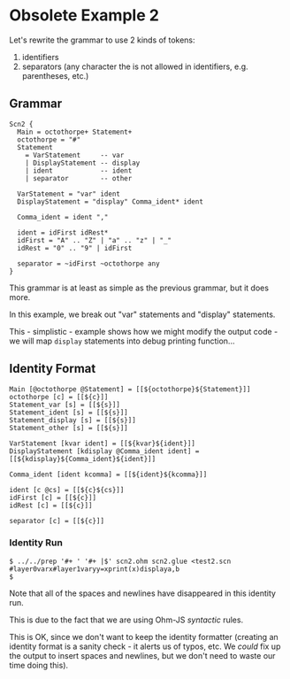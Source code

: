# Obsolete Example 2
Let's rewrite the grammar to use 2 kinds of tokens:
1. identifiers
2. separators (any character the is not allowed in identifiers, e.g. parentheses, etc.)

## Grammar
```
Scn2 {
  Main = octothorpe+ Statement+
  octothorpe = "#"
  Statement 
    = VarStatement     -- var
    | DisplayStatement -- display
    | ident            -- ident
    | separator        -- other

  VarStatement = "var" ident
  DisplayStatement = "display" Comma_ident* ident

  Comma_ident = ident ","

  ident = idFirst idRest*
  idFirst = "A" .. "Z" | "a" .. "z" | "_"
  idRest = "0" .. "9" | idFirst

  separator = ~idFirst ~octothorpe any
}
```
This grammar is at least as simple as the previous grammar, but it does more.

In this example, we break out "var" statements and "display" statements.

This - simplistic - example shows how we might modify the output code - we will map `display` statements into debug printing function...

## Identity Format
```
Main [@octothorpe @Statement] = [[${octothorpe}${Statement}]]
octothorpe [c] = [[${c}]]
Statement_var [s] = [[${s}]]
Statement_ident [s] = [[${s}]]
Statement_display [s] = [[${s}]]
Statement_other [s] = [[${s}]]

VarStatement [kvar ident] = [[${kvar}${ident}]]
DisplayStatement [kdisplay @Comma_ident ident] = [[${kdisplay}${Comma_ident}${ident}]]

Comma_ident [ident kcomma] = [[${ident}${kcomma}]]

ident [c @cs] = [[${c}${cs}]]
idFirst [c] = [[${c}]]
idRest [c] = [[${c}]]

separator [c] = [[${c}]]
```
### Identity Run
```
$ ../../prep '#+ ' '#+ |$' scn2.ohm scn2.glue <test2.scn
#layer0varx#layer1varyy=xprint(x)displaya,b
$
```
Note that all of the spaces and newlines have disappeared in this identity run.

This is due to the fact that we are using Ohm-JS *syntactic* rules.

This is OK, since we don't want to keep the identity formatter (creating an identity format is a sanity check - it alerts us of typos, etc.  We *could* fix up the output to insert spaces and newlines, but we don't need to waste our time doing this).
